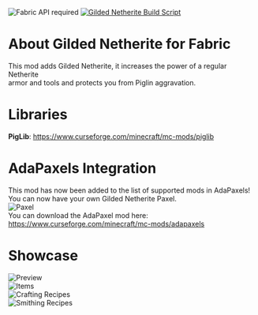![Fabric API required](https://cdn.discordapp.com/attachments/726579144615395329/739836321056555069/15964611033571741504164.png)
[![Gilded Netherite Build Script](https://github.com/duplexsystem/gilded-netherite-fabric/actions/workflows/build.yml/badge.svg)](https://github.com/duplexsystem/gilded-netherite-fabric/actions/workflows/build.yml)

# About Gilded Netherite for Fabric
This mod adds Gilded Netherite, it increases the power of a regular Netherite  
armor and tools and protects you from Piglin aggravation.

# Libraries
**PigLib**: https://www.curseforge.com/minecraft/mc-mods/piglib

# AdaPaxels Integration
This mod has now been added to the list of supported mods in AdaPaxels!  
You can now have your own Gilded Netherite Paxel.  
![Paxel](https://github.com/scaldings/gilded-netherite-fabric/blob/master/images/paxel.png?raw=true)  
You can download the AdaPaxel mod here: https://www.curseforge.com/minecraft/mc-mods/adapaxels

# Showcase
![Preview](https://github.com/scaldings/gilded-netherite-fabric/blob/master/images/preview.png?raw=true)  
![Items](https://github.com/scaldings/gilded-netherite-fabric/blob/master/images/items.png?raw=true)  
![Crafting Recipes](https://github.com/scaldings/gilded-netherite-fabric/blob/master/images/crafting_recipes.png?raw=true)  
![Smithing Recipes](https://github.com/scaldings/gilded-netherite-fabric/blob/master/images/smithing_recipes.png?raw=true)  
